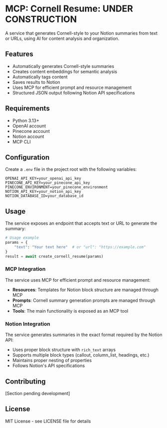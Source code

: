 # MCP: Cornell Resume: UNDER CONSTRUCTION

A service that generates Cornell-style to your Notion summaries from text or URLs, using AI for content analysis and organization.

## Features

- Automatically generates Cornell-style summaries
- Creates content embeddings for semantic analysis
- Automatically tags content
- Saves results to Notion
- Uses MCP for efficient prompt and resource management
- Structured JSON output following Notion API specifications

## Requirements

- Python 3.13+
- OpenAI account
- Pinecone account
- Notion account
- MCP CLI

## Configuration

Create a `.env` file in the project root with the following variables:

```env
OPENAI_API_KEY=your_openai_api_key
PINECONE_API_KEY=your_pinecone_api_key
PINECONE_ENVIRONMENT=your_pinecone_environment
NOTION_API_KEY=your_notion_api_key
NOTION_DATABASE_ID=your_database_id
```

## Usage

The service exposes an endpoint that accepts text or URL to generate the summary:

```python
# Usage example
params = {
    "text": "Your text here"  # or "url": "https://example.com"
}
result = await create_cornell_resume(params)
```

### MCP Integration

The service uses MCP for efficient prompt and resource management:

- **Resources**: Templates for Notion block structure are managed through MCP
- **Prompts**: Cornell summary generation prompts are managed through MCP
- **Tools**: The main functionality is exposed as an MCP tool

### Notion Integration

The service generates summaries in the exact format required by the Notion API:

- Uses proper block structure with `rich_text` arrays
- Supports multiple block types (callout, column_list, headings, etc.)
- Maintains proper nesting of properties
- Follows Notion's API specifications

## Contributing

[Section pending development]

## License

MIT License - see LICENSE file for details
